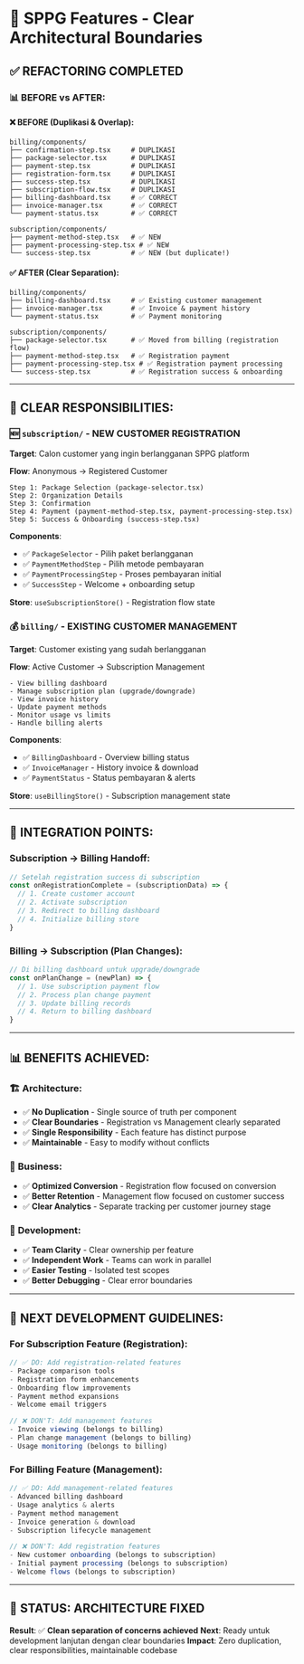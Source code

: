 # 🎯 SPPG Features - Clear Architectural Boundaries

## ✅ **REFACTORING COMPLETED**

### 📊 **BEFORE vs AFTER:**

#### ❌ **BEFORE** (Duplikasi & Overlap):
```
billing/components/
├── confirmation-step.tsx     # DUPLIKASI
├── package-selector.tsx      # DUPLIKASI  
├── payment-step.tsx          # DUPLIKASI
├── registration-form.tsx     # DUPLIKASI
├── success-step.tsx          # DUPLIKASI
├── subscription-flow.tsx     # DUPLIKASI
├── billing-dashboard.tsx     # ✅ CORRECT
├── invoice-manager.tsx       # ✅ CORRECT
└── payment-status.tsx        # ✅ CORRECT

subscription/components/
├── payment-method-step.tsx   # ✅ NEW
├── payment-processing-step.tsx # ✅ NEW
└── success-step.tsx          # ✅ NEW (but duplicate!)
```

#### ✅ **AFTER** (Clear Separation):
```
billing/components/
├── billing-dashboard.tsx     # ✅ Existing customer management
├── invoice-manager.tsx       # ✅ Invoice & payment history  
└── payment-status.tsx        # ✅ Payment monitoring

subscription/components/  
├── package-selector.tsx      # ✅ Moved from billing (registration flow)
├── payment-method-step.tsx   # ✅ Registration payment
├── payment-processing-step.tsx # ✅ Registration payment processing
└── success-step.tsx          # ✅ Registration success & onboarding
```

---

## 🎯 **CLEAR RESPONSIBILITIES:**

### 🆕 **`subscription/` - NEW CUSTOMER REGISTRATION**
**Target**: Calon customer yang ingin berlangganan SPPG platform

**Flow**: Anonymous → Registered Customer
```
Step 1: Package Selection (package-selector.tsx)
Step 2: Organization Details  
Step 3: Confirmation
Step 4: Payment (payment-method-step.tsx, payment-processing-step.tsx)
Step 5: Success & Onboarding (success-step.tsx)
```

**Components**:
- ✅ `PackageSelector` - Pilih paket berlangganan
- ✅ `PaymentMethodStep` - Pilih metode pembayaran  
- ✅ `PaymentProcessingStep` - Proses pembayaran initial
- ✅ `SuccessStep` - Welcome + onboarding setup

**Store**: `useSubscriptionStore()` - Registration flow state

### 💰 **`billing/` - EXISTING CUSTOMER MANAGEMENT**  
**Target**: Customer existing yang sudah berlangganan

**Flow**: Active Customer → Subscription Management
```
- View billing dashboard
- Manage subscription plan (upgrade/downgrade)
- View invoice history
- Update payment methods  
- Monitor usage vs limits
- Handle billing alerts
```

**Components**:
- ✅ `BillingDashboard` - Overview billing status
- ✅ `InvoiceManager` - History invoice & download
- ✅ `PaymentStatus` - Status pembayaran & alerts

**Store**: `useBillingStore()` - Subscription management state

---

## 🔗 **INTEGRATION POINTS:**

### **Subscription → Billing Handoff:**
```typescript
// Setelah registration success di subscription
const onRegistrationComplete = (subscriptionData) => {
  // 1. Create customer account
  // 2. Activate subscription  
  // 3. Redirect to billing dashboard
  // 4. Initialize billing store
}
```

### **Billing → Subscription (Plan Changes):**
```typescript  
// Di billing dashboard untuk upgrade/downgrade
const onPlanChange = (newPlan) => {
  // 1. Use subscription payment flow
  // 2. Process plan change payment
  // 3. Update billing records
  // 4. Return to billing dashboard
}
```

---

## 📊 **BENEFITS ACHIEVED:**

### 🏗️ **Architecture:**
- ✅ **No Duplication** - Single source of truth per component
- ✅ **Clear Boundaries** - Registration vs Management clearly separated
- ✅ **Single Responsibility** - Each feature has distinct purpose
- ✅ **Maintainable** - Easy to modify without conflicts

### 💼 **Business:**
- ✅ **Optimized Conversion** - Registration flow focused on conversion
- ✅ **Better Retention** - Management flow focused on customer success
- ✅ **Clear Analytics** - Separate tracking per customer journey stage

### 👥 **Development:**
- ✅ **Team Clarity** - Clear ownership per feature
- ✅ **Independent Work** - Teams can work in parallel
- ✅ **Easier Testing** - Isolated test scopes
- ✅ **Better Debugging** - Clear error boundaries

---

## 🚀 **NEXT DEVELOPMENT GUIDELINES:**

### **For Subscription Feature (Registration):**
```typescript
// ✅ DO: Add registration-related features
- Package comparison tools
- Registration form enhancements  
- Onboarding flow improvements
- Payment method expansions
- Welcome email triggers

// ❌ DON'T: Add management features
- Invoice viewing (belongs to billing)
- Plan change management (belongs to billing)
- Usage monitoring (belongs to billing)
```

### **For Billing Feature (Management):**
```typescript
// ✅ DO: Add management-related features  
- Advanced billing dashboard
- Usage analytics & alerts
- Payment method management
- Invoice generation & download
- Subscription lifecycle management

// ❌ DON'T: Add registration features
- New customer onboarding (belongs to subscription)
- Initial payment processing (belongs to subscription)  
- Welcome flows (belongs to subscription)
```

---

## 🎯 **STATUS: ARCHITECTURE FIXED**

**Result**: ✅ **Clean separation of concerns achieved**
**Next**: Ready untuk development lanjutan dengan clear boundaries
**Impact**: Zero duplication, clear responsibilities, maintainable codebase